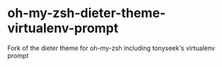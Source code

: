 # oh-my-zsh-dieter-theme-virtualenv-prompt
Fork of the dieter theme for oh-my-zsh including tonyseek's virtualenv prompt
